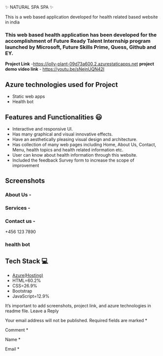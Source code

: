 
✨  NATURAL SPA SPA ✨

This is a web based application developed for health related based website in india

### This web based health application has been developed for the accomplishment of Future Ready Talent Internship program launched by Microsoft, Future Skills Prime, Quess, Github and EY.


**Project Link** -https://jolly-plant-09d73a600.2.azurestaticapps.net
**project demo video link** - https://youtu.be/sNejnUQN42I

## Azure technologies used for Project

- Static web apps
- Health bot

## Features and Functionalities 😃

- Interactive and responsive UI.
- Has many graphical and visual innovative effects.
- Have an aesthetically pleasing visual design and architecture.
- Has collection of many web pages including Home, About Us, Contact, Menu, health topics and health related information etc.
- User can know about health information through this website.
- Included the feedback Survey form to increase the scope of improvement 

## Screenshots




   

### About Us -



### Services -



### Contact us -
+456 123 7890


### health bot




## Tech Stack 💻

- [Azure(Hosting)](https://azure.microsoft.com/en-in/features/azure-portal/)
- HTML=60.2%
- CSS=26.9%
- Bootstrap
- JavaScript=12.9%

It’s important to add screenshots, project link, and azure technologies in readme file.
Leave a Reply

Your email address will not be published. Required fields are marked *

Comment *

Name *

Email *
